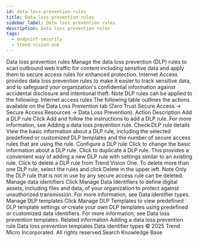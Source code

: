 ```yaml
---
id: data-loss-prevention-rules
title: Data loss prevention rules
sidebar_label: Data loss prevention rules
description: Data loss prevention rules
tags:
  - endpoint-security
  - trend-vision-one
---
```


 Data loss prevention rules Manage the data loss prevention (DLP) rules to scan outbound web traffic for content including sensitive data and apply them to secure access rules for enhanced protection. Internet Access provides data loss prevention rules to make it easier to track sensitive data, and to safeguard your organization's confidential information against accidental disclosure and intentional theft. Note DLP rules can be applied to the following: Internet access rules The following table outlines the actions available on the Data Loss Prevention tab (Zero Trust Secure Access → Secure Access Resources → Data Loss Prevention). Action Description Add a DLP rule Click Add and follow the instructions to add a DLP rule. For more information, see Adding a data loss prevention rule. Check DLP rule details View the basic information about a DLP rule, including the selected predefined or customized DLP templates and the number of secure access rules that are using the rule. Configure a DLP rule Click to change the basic information about a DLP rule. Click to duplicate a DLP rule. This provides a convenient way of adding a new DLP rule with settings similar to an existing rule. Click to delete a DLP rule from Trend Vision One. To delete more than one DLP rule, select the rules and click Delete in the upper left. Note Only the DLP rule that is not in use by any secure access rule can be deleted. Manage data identifiers Click Manage Data Identifiers to define digital assets, including files and data, of your organization to protect against unauthorized transmission. For more information, see Data identifier types. Manage DLP templates Click Manage DLP Templates to view predefined DLP template settings or create your own DLP templates using predefined or customized data identifiers. For more information, see Data loss prevention templates. Related information Adding a data loss prevention rule Data loss prevention templates Data identifier types © 2025 Trend Micro Incorporated. All rights reserved.Search Knowledge Base